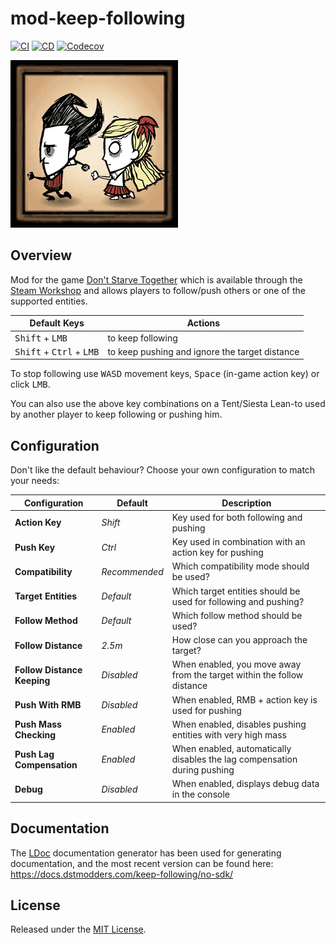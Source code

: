 # mod-keep-following

[![CI]](https://github.com/dstmodders/mod-keep-following/actions/workflows/ci.yml)
[![CD]](https://github.com/dstmodders/mod-keep-following/actions/workflows/deploy.yml)
[![Codecov]](https://codecov.io/gh/dstmodders/mod-keep-following)

[![Keep Following](preview.gif)](https://steamcommunity.com/sharedfiles/filedetails/?id=1835465557)

## Overview

Mod for the game [Don't Starve Together] which is available through the
[Steam Workshop] and allows players to follow/push others or one of the
supported entities.

| Default Keys                                        | Actions                                        |
| --------------------------------------------------- | ---------------------------------------------- |
| <kbd>Shift</kbd> + <kbd>LMB</kbd>                   | to keep following                              |
| <kbd>Shift</kbd> + <kbd>Ctrl</kbd> + <kbd>LMB</kbd> | to keep pushing and ignore the target distance |

To stop following use <kbd>WASD</kbd> movement keys, <kbd>Space</kbd> (in-game
action key) or click <kbd>LMB</kbd>.

You can also use the above key combinations on a Tent/Siesta Lean-to used by
another player to keep following or pushing him.

## Configuration

Don't like the default behaviour? Choose your own configuration to match your
needs:

| Configuration               | Default       | Description                                                              |
| --------------------------- | ------------- | ------------------------------------------------------------------------ |
| **Action Key**              | _Shift_       | Key used for both following and pushing                                  |
| **Push Key**                | _Ctrl_        | Key used in combination with an action key for pushing                   |
| **Compatibility**           | _Recommended_ | Which compatibility mode should be used?                                 |
| **Target Entities**         | _Default_     | Which target entities should be used for following and pushing?          |
| **Follow Method**           | _Default_     | Which follow method should be used?                                      |
| **Follow Distance**         | _2.5m_        | How close can you approach the target?                                   |
| **Follow Distance Keeping** | _Disabled_    | When enabled, you move away from the target within the follow distance   |
| **Push With RMB**           | _Disabled_    | When enabled, RMB + action key is used for pushing                       |
| **Push Mass Checking**      | _Enabled_     | When enabled, disables pushing entities with very high mass              |
| **Push Lag Compensation**   | _Enabled_     | When enabled, automatically disables the lag compensation during pushing |
| **Debug**                   | _Disabled_    | When enabled, displays debug data in the console                         |

## Documentation

The [LDoc] documentation generator has been used for generating documentation,
and the most recent version can be found here:
https://docs.dstmodders.com/keep-following/no-sdk/

## License

Released under the [MIT License](https://opensource.org/licenses/MIT).

[cd]: https://img.shields.io/github/actions/workflow/status/dstmodders/mod-keep-following/cd.yml?branch=main&label=cd&logo=github
[ci]: https://img.shields.io/github/actions/workflow/status/dstmodders/mod-keep-following/ci.yml?branch=main&label=ci&logo=github
[codecov]: https://img.shields.io/codecov/c/github/dstmodders/mod-keep-following/no-sdk?logo=codecov&label=codecov
[don't starve together]: https://www.klei.com/games/dont-starve-together
[ldoc]: https://stevedonovan.github.io/ldoc/
[steam workshop]: https://steamcommunity.com/sharedfiles/filedetails/?id=1835465557
